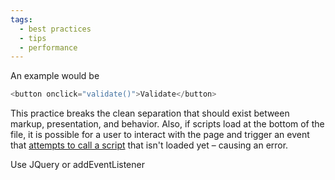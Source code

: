 ```yaml
---
tags:
  - best practices
  - tips
  - performance
---
```


An example would be 

``` javascript
<button onclick="validate()">Validate</button>
```

This practice breaks the clean separation that should exist between markup, presentation, and behavior. Also, if scripts load at the bottom of the file, it is possible for a user to interact with the page and trigger an event that [attempts to call a script](http://www.quirksmode.org/js/events_early.html) that isn't loaded yet – causing an error.

Use JQuery or addEventListener
